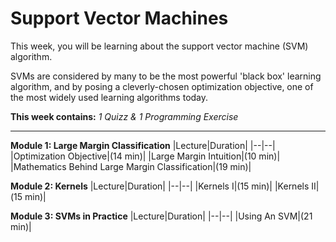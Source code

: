 # Support Vector Machines
This week, you will be learning about the support vector machine (SVM) algorithm.

SVMs are considered by many to be the most powerful 'black box' learning algorithm, and by posing a cleverly-chosen optimization objective, one of the most widely used learning algorithms today.

**This week contains:** *1 Quizz & 1 Programming Exercise*

----

**Module 1: Large Margin Classification**
|Lecture|Duration|
|--|--|
|Optimization Objective|(14 min)|
|Large Margin Intuition|(10 min)|
|Mathematics Behind Large Margin Classification|(19 min)|

**Module 2: Kernels**
|Lecture|Duration|
|--|--|
|Kernels I|(15 min)|
|Kernels II|(15 min)|

**Module 3: SVMs in Practice**
|Lecture|Duration|
|--|--|
|Using An SVM|(21 min)|